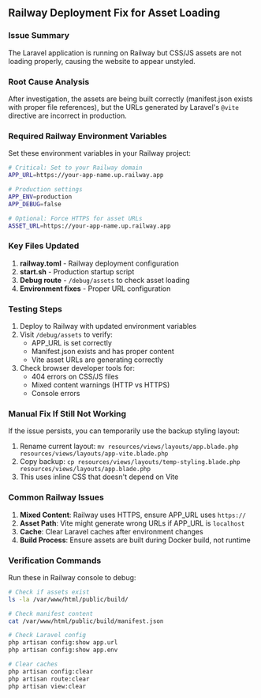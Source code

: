 ## Railway Deployment Fix for Asset Loading

### Issue Summary

The Laravel application is running on Railway but CSS/JS assets are not loading properly, causing the website to appear unstyled.

### Root Cause Analysis

After investigation, the assets are being built correctly (manifest.json exists with proper file references), but the URLs generated by Laravel's `@vite` directive are incorrect in production.

### Required Railway Environment Variables

Set these environment variables in your Railway project:

```bash
# Critical: Set to your Railway domain
APP_URL=https://your-app-name.up.railway.app

# Production settings
APP_ENV=production
APP_DEBUG=false

# Optional: Force HTTPS for asset URLs
ASSET_URL=https://your-app-name.up.railway.app
```

### Key Files Updated

1. **railway.toml** - Railway deployment configuration
2. **start.sh** - Production startup script
3. **Debug route** - `/debug/assets` to check asset loading
4. **Environment fixes** - Proper URL configuration

### Testing Steps

1. Deploy to Railway with updated environment variables
2. Visit `/debug/assets` to verify:
    - APP_URL is set correctly
    - Manifest.json exists and has proper content
    - Vite asset URLs are generating correctly
3. Check browser developer tools for:
    - 404 errors on CSS/JS files
    - Mixed content warnings (HTTP vs HTTPS)
    - Console errors

### Manual Fix If Still Not Working

If the issue persists, you can temporarily use the backup styling layout:

1. Rename current layout: `mv resources/views/layouts/app.blade.php resources/views/layouts/app-vite.blade.php`
2. Copy backup: `cp resources/views/layouts/temp-styling.blade.php resources/views/layouts/app.blade.php`
3. This uses inline CSS that doesn't depend on Vite

### Common Railway Issues

1. **Mixed Content**: Railway uses HTTPS, ensure APP_URL uses `https://`
2. **Asset Path**: Vite might generate wrong URLs if APP_URL is `localhost`
3. **Cache**: Clear Laravel caches after environment changes
4. **Build Process**: Ensure assets are built during Docker build, not runtime

### Verification Commands

Run these in Railway console to debug:

```bash
# Check if assets exist
ls -la /var/www/html/public/build/

# Check manifest content
cat /var/www/html/public/build/manifest.json

# Check Laravel config
php artisan config:show app.url
php artisan config:show app.env

# Clear caches
php artisan config:clear
php artisan route:clear
php artisan view:clear
```

